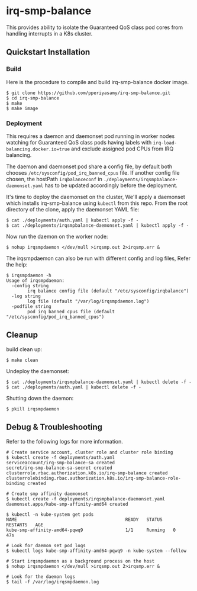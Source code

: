 # irq-smp-balance

This provides ability to isolate the Guaranteed QoS class pod cores from handling interrupts in a K8s cluster.

## Quickstart Installation

### Build

Here is the procedure to compile and build irq-smp-balance docker image.

```
$ git clone https://github.com/pperiyasamy/irq-smp-balance.git
$ cd irq-smp-balance
$ make
$ make image
```

### Deployment

This requires a daemon and daemonset pod running in worker nodes watching for Guaranteed QoS class pods
having labels with `irq-load-balancing.docker.io=true` and exclude assigned pod CPUs from IRQ balancing.

The daemon and daemonset pod share a config file, by default both chooses `/etc/sysconfig/pod_irq_banned_cpus` file.
If another config file chosen, the hostPath `irqbalanceconf` in `./deployments/irqsmpbalance-daemonset.yaml`
has to be updated accordingly before the deployment.

It's time to deploy the daemonset on the cluster,  We'll apply a daemonset which installs irq-smp-balance
using `kubectl` from this repo. From the root directory of the clone, apply the daemonset YAML file:

```
$ cat ./deployments/auth.yaml | kubectl apply -f -
$ cat ./deployments/irqsmpbalance-daemonset.yaml | kubectl apply -f -
```

Now run the daemon on the worker node:

```
$ nohup irqsmpdaemon </dev/null >irqsmp.out 2>irqsmp.err &
```

The irqsmpdaemon can also be run with different config and log files, Refer the help:

```
$ irqsmpdaemon -h
Usage of irqsmpdaemon:
  -config string
        irq balance config file (default "/etc/sysconfig/irqbalance")
  -log string
        log file (default "/var/log/irqsmpdaemon.log")
  -podfile string
        pod irq banned cpus file (default "/etc/sysconfig/pod_irq_banned_cpus")
```

## Cleanup

build clean up:

```
$ make clean
```

Undeploy the daemonset:

```
$ cat ./deployments/irqsmpbalance-daemonset.yaml | kubectl delete -f -
$ cat ./deployments/auth.yaml | kubectl delete -f -
```

Shutting down the daemon:

```
$ pkill irqsmpdaemon
```

## Debug & Troubleshooting

Refer to the following logs for more information.

```
# Create service account, cluster role and cluster role binding
$ kubectl create -f deployments/auth.yaml
serviceaccount/irq-smp-balance-sa created
secret/irq-smp-balance-sa-secret created
clusterrole.rbac.authorization.k8s.io/irq-smp-balance created
clusterrolebinding.rbac.authorization.k8s.io/irq-smp-balance-role-binding created

# Create smp affinity daemonset
$ kubectl create -f deployments/irqsmpbalance-daemonset.yaml
daemonset.apps/kube-smp-affinity-amd64 created

$ kubectl -n kube-system get pods
NAME                                         READY   STATUS    RESTARTS   AGE
kube-smp-affinity-amd64-pqwq9                1/1     Running   0          47s

# Look for daemon set pod logs
$ kubectl logs kube-smp-affinity-amd64-pqwq9 -n kube-system --follow

# Start irqsmpdaemon as a background process on the host
$ nohup irqsmpdaemon </dev/null >irqsmp.out 2>irqsmp.err &

# Look for the daemon logs
$ tail -f /var/log/irqsmpdaemon.log
```
